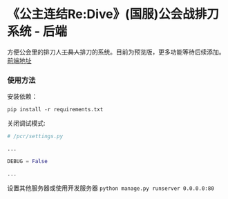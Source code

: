 # 《公主连结Re:Dive》(国服)公会战排刀系统 - 后端

方便公会里的排刀人~~工具人~~排刀的系统。目前为预览版，更多功能等待后续添加。
[前端地址](https://github.com/CJowo/pcr-guild-vue)

### 使用方法

安装依赖：

`pip install -r requirements.txt`

关闭调试模式:

```python
# /pcr/settings.py

...

DEBUG = False

...
```

设置其他服务器或使用开发服务器 `python manage.py runserver 0.0.0.0:80`